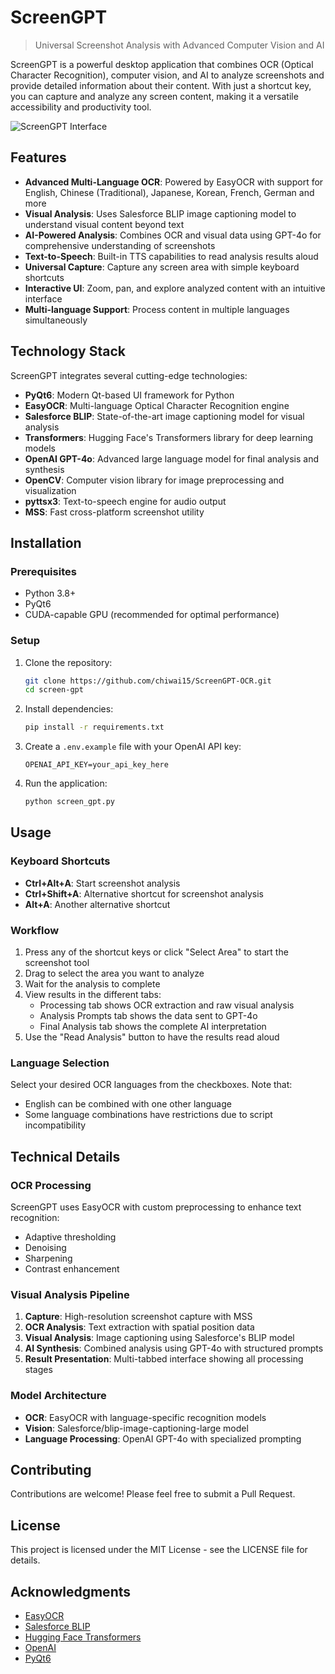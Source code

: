 # ScreenGPT

> Universal Screenshot Analysis with Advanced Computer Vision and AI

ScreenGPT is a powerful desktop application that combines OCR (Optical Character Recognition), computer vision, and AI to analyze screenshots and provide detailed information about their content. With just a shortcut key, you can capture and analyze any screen content, making it a versatile accessibility and productivity tool.

![ScreenGPT Interface](https://github.com/Chiwai15/ScreenGPT-OCR/assets/screen-gpt-home.jpg)

## Features

- **Advanced Multi-Language OCR**: Powered by EasyOCR with support for English, Chinese (Traditional), Japanese, Korean, French, German and more
- **Visual Analysis**: Uses Salesforce BLIP image captioning model to understand visual content beyond text
- **AI-Powered Analysis**: Combines OCR and visual data using GPT-4o for comprehensive understanding of screenshots
- **Text-to-Speech**: Built-in TTS capabilities to read analysis results aloud
- **Universal Capture**: Capture any screen area with simple keyboard shortcuts
- **Interactive UI**: Zoom, pan, and explore analyzed content with an intuitive interface
- **Multi-language Support**: Process content in multiple languages simultaneously

## Technology Stack

ScreenGPT integrates several cutting-edge technologies:

- **PyQt6**: Modern Qt-based UI framework for Python
- **EasyOCR**: Multi-language Optical Character Recognition engine
- **Salesforce BLIP**: State-of-the-art image captioning model for visual analysis
- **Transformers**: Hugging Face's Transformers library for deep learning models
- **OpenAI GPT-4o**: Advanced large language model for final analysis and synthesis
- **OpenCV**: Computer vision library for image preprocessing and visualization
- **pyttsx3**: Text-to-speech engine for audio output
- **MSS**: Fast cross-platform screenshot utility

## Installation

### Prerequisites

- Python 3.8+
- PyQt6
- CUDA-capable GPU (recommended for optimal performance)

### Setup

1. Clone the repository:
   ```bash
   git clone https://github.com/chiwai15/ScreenGPT-OCR.git
   cd screen-gpt
   ```

2. Install dependencies:
   ```bash
   pip install -r requirements.txt
   ```

3. Create a `.env.example` file with your OpenAI API key:
   ```
   OPENAI_API_KEY=your_api_key_here
   ```

4. Run the application:
   ```bash
   python screen_gpt.py
   ```

## Usage

### Keyboard Shortcuts

- **Ctrl+Alt+A**: Start screenshot analysis
- **Ctrl+Shift+A**: Alternative shortcut for screenshot analysis
- **Alt+A**: Another alternative shortcut

### Workflow

1. Press any of the shortcut keys or click "Select Area" to start the screenshot tool
2. Drag to select the area you want to analyze
3. Wait for the analysis to complete
4. View results in the different tabs:
   - Processing tab shows OCR extraction and raw visual analysis
   - Analysis Prompts tab shows the data sent to GPT-4o
   - Final Analysis tab shows the complete AI interpretation
5. Use the "Read Analysis" button to have the results read aloud

### Language Selection

Select your desired OCR languages from the checkboxes. Note that:
- English can be combined with one other language
- Some language combinations have restrictions due to script incompatibility

## Technical Details

### OCR Processing

ScreenGPT uses EasyOCR with custom preprocessing to enhance text recognition:
- Adaptive thresholding
- Denoising
- Sharpening
- Contrast enhancement

### Visual Analysis Pipeline

1. **Capture**: High-resolution screenshot capture with MSS
2. **OCR Analysis**: Text extraction with spatial position data
3. **Visual Analysis**: Image captioning using Salesforce's BLIP model
4. **AI Synthesis**: Combined analysis using GPT-4o with structured prompts
5. **Result Presentation**: Multi-tabbed interface showing all processing stages

### Model Architecture

- **OCR**: EasyOCR with language-specific recognition models
- **Vision**: Salesforce/blip-image-captioning-large model
- **Language Processing**: OpenAI GPT-4o with specialized prompting

## Contributing

Contributions are welcome! Please feel free to submit a Pull Request.

## License

This project is licensed under the MIT License - see the LICENSE file for details.

## Acknowledgments

- [EasyOCR](https://github.com/JaidedAI/EasyOCR)
- [Salesforce BLIP](https://github.com/salesforce/BLIP)
- [Hugging Face Transformers](https://github.com/huggingface/transformers)
- [OpenAI](https://openai.com/)
- [PyQt6](https://www.riverbankcomputing.com/software/pyqt/)
